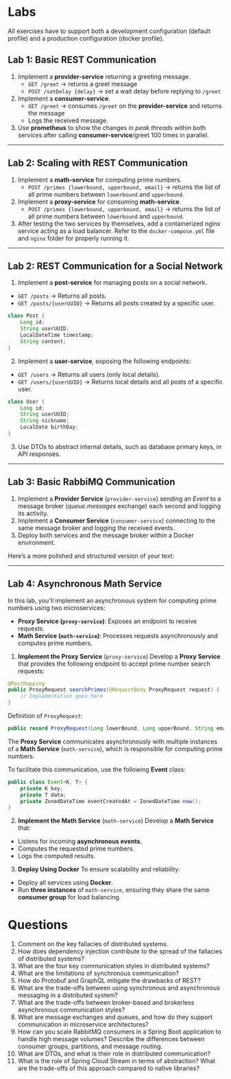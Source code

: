 # Labs

All exercises have to support both a development configuration (default profile) and a production configuration (docker profile).

## Lab 1: Basic REST Communication

1. Implement a **provider-service** returning a greeting message.
   * `GET /greet` → returns a greet message
   * `POST /setDelay {delay}` → set a wait delay before replying to `/greet`
2. Implement a **consumer-service**.
   * `GET /greet` → consumes `/greet` on the **provider-service** and returns the message
   * Logs the received message.
3. Use **prometheus** to show the changes in *peak threads* within both services after calling **consumer-service**/greet 100 times in parallel.

---

## Lab 2: Scaling with REST Communication

1. Implement a **math-service** for computing prime numbers.
    * `POST /primes {lowerbound, upperbound, email}` → returns the list of all prime numbers between `lowerbound` and `upperbound`.
2. Implement a **proxy-service** for consuming **math-service**.
   * `POST /primes {lowerbound, upperbound, email}` → returns the list of all prime numbers between `lowerbound` and `upperbound`.
3. After testing the two services by themselves, add a containerized nginx service acting as a load balancer. Refer to the `docker-compose.yml` file and `nginx` folder for properly running it.

---

## Lab 2: REST Communication for a Social Network

1. Implement a **post-service** for managing posts on a social network.
  - `GET /posts` → Returns all posts.
  - `GET /posts/{userUUID}` → Returns all posts created by a specific user.

   ```java
   class Post {
       Long id;
       String userUUID;
       LocalDateTime timestamp;
       String content;
   }
   ```  

2. Implement a **user-service**, exposing the following endpoints:
  - `GET /users` → Returns all users (only local details).
  - `GET /users/{userUUID}` → Returns local details and all posts of a specific user.

   ```java
   class User {
       Long id;
       String userUUID;
       String nickname;
       LocalDate birthDay;
   }
   ```  

3. Use DTOs to abstract internal details, such as database primary keys, in API responses.

---

## Lab 3: Basic RabbiMQ Communication

1. Implement a **Provider Service** (`provider-service`) sending an *Event* to a message broker (*queue.messages* exchange) each second and logging its activity.
2. Implement a **Consumer Service** (`consumer-service`) connecting to the same message broker and logging the received events. 
3. Deploy both services and the message broker within a Docker environment.


Here’s a more polished and structured version of your text:

---

## Lab 4: Asynchronous Math Service

In this lab, you'll implement an asynchronous system for computing prime numbers using two microservices:
- **Proxy Service (`proxy-service`)**: Exposes an endpoint to receive requests.
- **Math Service (`math-service`)**: Processes requests asynchronously and computes prime numbers.

1. **Implement the Proxy Service** (`proxy-service`)
Develop a **Proxy Service** that provides the following endpoint to accept prime number search requests:

```java
@PostMapping
public ProxyRequest searchPrimes(@RequestBody ProxyRequest request) {
    // Implementation goes here
}
```

Definition of `ProxyRequest`:

```java
public record ProxyRequest(Long lowerBound, Long upperBound, String email) {}
```

The **Proxy Service** communicates asynchronously with multiple instances of a **Math Service** (`math-service`), which is responsible for computing prime numbers.

To facilitate this communication, use the following **Event** class:

```java
public class Event<K, T> {
    private K key;
    private T data;
    private ZonedDateTime eventCreatedAt = ZonedDateTime.now();
}
```

2. **Implement the Math Service** (`math-service`)
Develop a **Math Service** that:
- Listens for incoming **asynchronous events**.
- Computes the requested prime numbers.
- Logs the computed results.


3. **Deploy Using Docker** To ensure scalability and reliability:
- Deploy all services using **Docker**.
- Run **three instances** of `math-service`, ensuring they share the same **consumer group** for load balancing.


# Questions
1. Comment on the key fallacies of distributed systems.
2. How does dependency injection contribute to the spread of the fallacies of distributed systems?
3. What are the four key communication styles in distributed systems?
4. What are the limitations of synchronous communication?
5. How do Protobuf and GraphQL mitigate the drawbacks of REST?
6. What are the trade-offs between using synchronous and asynchronous messaging in a distributed system?
7. What are the trade-offs between broker-based and brokerless asynchronous communication styles?
8. What are message exchanges and queues, and how do they support communication in microservice architectures?
9. How can you scale RabbitMQ consumers in a Spring Boot application to handle high message volumes? Describe the differences between consumer groups, partitions, and message routing.
10. What are DTOs, and what is their role in distributed communication?
11. What is the role of Spring Cloud Stream in terms of abstraction? What are the trade-offs of this approach compared to native libraries?  